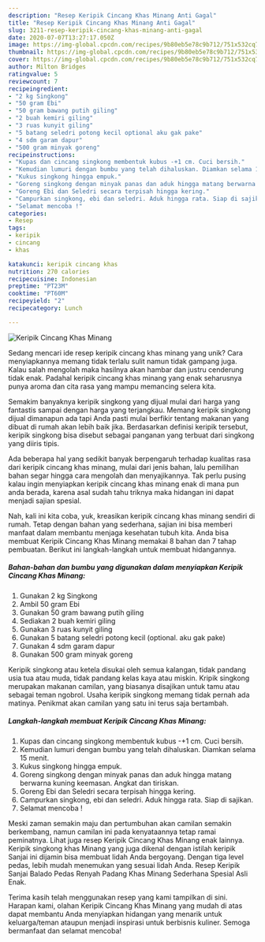 ```yaml
---
description: "Resep Keripik Cincang Khas Minang Anti Gagal"
title: "Resep Keripik Cincang Khas Minang Anti Gagal"
slug: 3211-resep-keripik-cincang-khas-minang-anti-gagal
date: 2020-07-07T13:27:17.050Z
image: https://img-global.cpcdn.com/recipes/9b80eb5e78c9b712/751x532cq70/keripik-cincang-khas-minang-foto-resep-utama.jpg
thumbnail: https://img-global.cpcdn.com/recipes/9b80eb5e78c9b712/751x532cq70/keripik-cincang-khas-minang-foto-resep-utama.jpg
cover: https://img-global.cpcdn.com/recipes/9b80eb5e78c9b712/751x532cq70/keripik-cincang-khas-minang-foto-resep-utama.jpg
author: Milton Bridges
ratingvalue: 5
reviewcount: 7
recipeingredient:
- "2 kg Singkong"
- "50 gram Ebi"
- "50 gram bawang putih giling"
- "2 buah kemiri giling"
- "3 ruas kunyit giling"
- "5 batang seledri potong kecil optional aku gak pake"
- "4 sdm garam dapur"
- "500 gram minyak goreng"
recipeinstructions:
- "Kupas dan cincang singkong membentuk kubus -+1 cm. Cuci bersih."
- "Kemudian lumuri dengan bumbu yang telah dihaluskan. Diamkan selama 15 menit."
- "Kukus singkong hingga empuk."
- "Goreng singkong dengan minyak panas dan aduk hingga matang berwarna kuning keemasan. Angkat dan tiriskan."
- "Goreng Ebi dan Seledri secara terpisah hingga kering."
- "Campurkan singkong, ebi dan seledri. Aduk hingga rata. Siap di sajikan."
- "Selamat mencoba !"
categories:
- Resep
tags:
- keripik
- cincang
- khas

katakunci: keripik cincang khas 
nutrition: 270 calories
recipecuisine: Indonesian
preptime: "PT23M"
cooktime: "PT60M"
recipeyield: "2"
recipecategory: Lunch

---
```



![Keripik Cincang Khas Minang](https://img-global.cpcdn.com/recipes/9b80eb5e78c9b712/751x532cq70/keripik-cincang-khas-minang-foto-resep-utama.jpg)

Sedang mencari ide resep keripik cincang khas minang yang unik? Cara menyiapkannya memang tidak terlalu sulit namun tidak gampang juga. Kalau salah mengolah maka hasilnya akan hambar dan justru cenderung tidak enak. Padahal keripik cincang khas minang yang enak seharusnya punya aroma dan cita rasa yang mampu memancing selera kita.

Semakim banyaknya keripik singkong yang dijual mulai dari harga yang fantastis sampai dengan harga yang terjangkau. Memang keripik singkong dijual dimanapun ada tapi Anda pasti mulai berfikir tentang makanan yang dibuat di rumah akan lebih baik jika. Berdasarkan definisi keripik tersebut, keripik singkong bisa disebut sebagai panganan yang terbuat dari singkong yang diiris tipis.

Ada beberapa hal yang sedikit banyak berpengaruh terhadap kualitas rasa dari keripik cincang khas minang, mulai dari jenis bahan, lalu pemilihan bahan segar hingga cara mengolah dan menyajikannya. Tak perlu pusing kalau ingin menyiapkan keripik cincang khas minang enak di mana pun anda berada, karena asal sudah tahu triknya maka hidangan ini dapat menjadi sajian spesial.


Nah, kali ini kita coba, yuk, kreasikan keripik cincang khas minang sendiri di rumah. Tetap dengan bahan yang sederhana, sajian ini bisa memberi manfaat dalam membantu menjaga kesehatan tubuh kita. Anda bisa membuat Keripik Cincang Khas Minang memakai 8 bahan dan 7 tahap pembuatan. Berikut ini langkah-langkah untuk membuat hidangannya.

<!--inarticleads1-->

##### Bahan-bahan dan bumbu yang digunakan dalam menyiapkan Keripik Cincang Khas Minang:

1. Gunakan 2 kg Singkong
1. Ambil 50 gram Ebi
1. Gunakan 50 gram bawang putih giling
1. Sediakan 2 buah kemiri giling
1. Gunakan 3 ruas kunyit giling
1. Gunakan 5 batang seledri potong kecil (optional. aku gak pake)
1. Gunakan 4 sdm garam dapur
1. Gunakan 500 gram minyak goreng


Keripik singkong atau ketela disukai oleh semua kalangan, tidak pandang usia tua atau muda, tidak pandang kelas kaya atau miskin. Kripik singkong merupakan makanan camilan, yang biasanya disajikan untuk tamu atau sebagai teman ngobrol. Usaha keripik singkong memang tidak pernah ada matinya. Penikmat akan camilan yang satu ini terus saja bertambah. 

<!--inarticleads2-->

##### Langkah-langkah membuat Keripik Cincang Khas Minang:

1. Kupas dan cincang singkong membentuk kubus -+1 cm. Cuci bersih.
1. Kemudian lumuri dengan bumbu yang telah dihaluskan. Diamkan selama 15 menit.
1. Kukus singkong hingga empuk.
1. Goreng singkong dengan minyak panas dan aduk hingga matang berwarna kuning keemasan. Angkat dan tiriskan.
1. Goreng Ebi dan Seledri secara terpisah hingga kering.
1. Campurkan singkong, ebi dan seledri. Aduk hingga rata. Siap di sajikan.
1. Selamat mencoba !


Meski zaman semakin maju dan pertumbuhan akan camilan semakin berkembang, namun camilan ini pada kenyataannya tetap ramai peminatnya. Lihat juga resep Keripik Cincang Khas Minang enak lainnya. Keripik singkong khas Minang yang juga dikenal dengan istilah keripik Sanjai ini dijamin bisa membuat lidah Anda bergoyang. Dengan tiga level pedas, lebih mudah menemukan yang sesuai lidah Anda. Resep Keripik Sanjai Balado Pedas Renyah Padang Khas Minang Sederhana Spesial Asli Enak. 

Terima kasih telah menggunakan resep yang kami tampilkan di sini. Harapan kami, olahan Keripik Cincang Khas Minang yang mudah di atas dapat membantu Anda menyiapkan hidangan yang menarik untuk keluarga/teman ataupun menjadi inspirasi untuk berbisnis kuliner. Semoga bermanfaat dan selamat mencoba!
